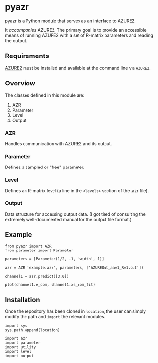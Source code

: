 # pyazr

pyazr is a Python module that serves as an interface to AZURE2.

It _accompanies_ AZURE2. The primary goal is to provide an accessible means of
running AZURE2 with a set of R-matrix parameters and reading the output.

## Requirements

[AZURE2](https://azure.nd.edu) must be installed and available at the command
line via `AZURE2`.

## Overview

The classes defined in this module are:

1. AZR
2. Parameter
3. Level
4. Output

### AZR

Handles communication with AZURE2 and its output.

### Parameter

Defines a sampled or "free" parameter.

### Level

Defines an R-matrix level (a line in the `<levels>` section of the .azr file).

### Output

Data structure for accessing output data. (I got tired of consulting the
extremely well-documented manual for the output file format.)

## Example

```
from pyazr import AZR
from parameter import Parameter

parameters = [Parameter(1/2, -1, 'width', 1)]

azr = AZR('example.azr', parameters, ['AZUREOut_aa=1_R=1.out'])

channel1 = azr.predict([3.0])

plot(channel1.e_com, channel1.xs_com_fit)
```

## Installation

Once the repository has been cloned in `location`, the user can simply modify
the path and `import` the relevant modules.

```
import sys
sys.path.append(location)

import azr
import parameter
import utility
import level
import output
```
